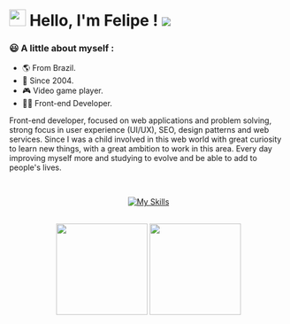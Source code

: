 
# <img src="https://media.giphy.com/media/hvRJCLFzcasrR4ia7z/giphy.gif" width="30" > Hello, I'm Felipe ! ![](https://komarev.com/ghpvc/?username=Vzdevelopers&color=006bed)

 <h3>😃 A little about myself :</h3>

- 🌎 From Brazil.
- 👶 Since 2004.
- 🎮 Video game player.
- 👨‍🎓 Front-end Developer.

<div>
    <p>
        Front-end developer, focused on web applications and problem solving, strong focus in user experience (UI/UX), SEO, design patterns and web services.
        Since I was a child involved in this web world with great curiosity to learn new things, with a great ambition to work in this area.
        Every day improving myself more and studying to evolve and be able to add to people's lives.
    </p>
</div>

<br>

<div style="display: inline_block" align="center">

[![My Skills](https://skillicons.dev/icons?i=js,html,css,react,ts,nextjs,tailwind,sass,styledcomponents,nodejs)](https://skillicons.dev)

</div>

<br>

<div align="center">
  <img height="165em" src="https://github-readme-stats.vercel.app/api?username=felipesantos5&show_icons=true&theme=radical&count_private=true&include_all_commits=true"/>
  <img height="165em" src="https://github-readme-stats.vercel.app/api/top-langs/?username=felipesantos5&layout=compact&langs_count=7&theme=radical"/>
</div>

